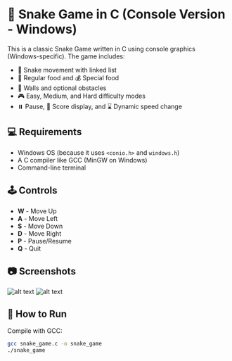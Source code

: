 # 🐍 Snake Game in C (Console Version - Windows)

This is a classic Snake Game written in C using console graphics (Windows-specific). The game includes:

- 🐍 Snake movement with linked list
- 🍎 Regular food and 💰 Special food
- 🧱 Walls and optional obstacles
- 🎮 Easy, Medium, and Hard difficulty modes
- ⏸️ Pause, 🏁 Score display, and ⌛ Dynamic speed change

## 💻 Requirements
- Windows OS (because it uses `<conio.h>` and `windows.h`)
- A C compiler like GCC (MinGW on Windows)
- Command-line terminal

## 🕹️ Controls
- **W** - Move Up
- **A** - Move Left
- **S** - Move Down
- **D** - Move Right
- **P** - Pause/Resume
- **Q** - Quit

## 📷 Screenshots
![alt text](image.png)
![alt text](image-1.png)

## 🔧 How to Run
Compile with GCC:
```bash
gcc snake_game.c -o snake_game
./snake_game
